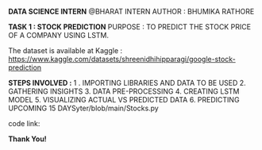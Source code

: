 **DATA SCIENCE INTERN** 
@BHARAT INTERN
AUTHOR : BHUMIKA RATHORE

**TASK 1 : STOCK PREDICTION**
PURPOSE : TO PREDICT THE STOCK PRICE OF A COMPANY USING LSTM.

The dataset is available at Kaggle : https://www.kaggle.com/datasets/shreenidhihipparagi/google-stock-prediction

**STEPS INVOLVED :**
1 . IMPORTING LIBRARIES AND DATA TO BE USED
2. GATHERING INSIGHTS
3. DATA PRE-PROCESSING
4. CREATING LSTM MODEL
5. VISUALIZING ACTUAL VS PREDICTED DATA
6. PREDICTING UPCOMING 15 DAYSyter/blob/main/Stocks.py

code link: 

**Thank You!**
